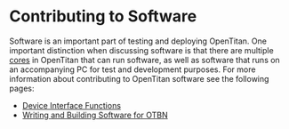 # Contributing to Software

Software is an important part of testing and deploying OpenTitan.
One important distinction when discussing software is that there are multiple [cores](../../../hw/doc/cores.md) in OpenTitan that can run software, as well as software that runs on an accompanying PC for test and development purposes.
For more information about contributing to OpenTitan software see the following pages:
- [Device Interface Functions](./device_interface_functions.md)
- [Writing and Building Software for OTBN](./otbn_sw.md)
